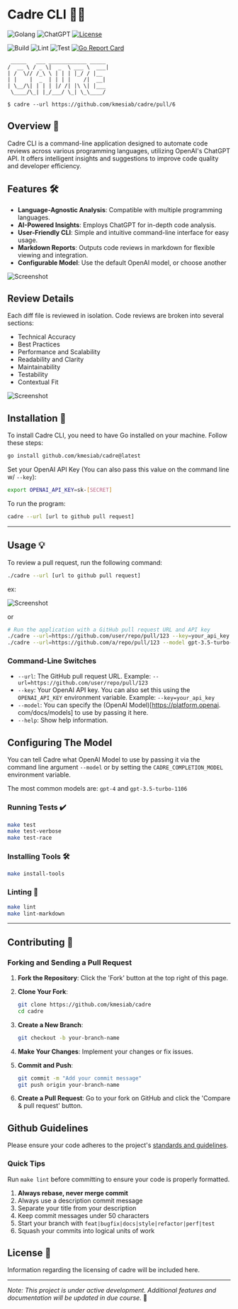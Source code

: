 # Cadre CLI 🚀🤖

![Golang](https://img.shields.io/badge/Go-00add8.svg?labelColor=171e21&style=for-the-badge&logo=go)
![ChatGPT](https://img.shields.io/badge/ChatGPT-74aa9c?style=for-the-badge&logo=openai&logoColor=white)
[![License](https://img.shields.io/github/license/GitGuardian/ggshield?color=%231B2D55&style=for-the-badge)](LICENSE)

![Build](https://github.com/kmesiab/cadre/actions/workflows/go-build.yml/badge.svg)
![Lint](https://github.com/kmesiab/cadre/actions/workflows/go-lint.yml/badge.svg)
![Test](https://github.com/kmesiab/cadre/actions/workflows/go-test.yml/badge.svg)
[![Go Report Card](https://img.shields.io/badge/go%20report-A+-brightgreen.svg?style=flat)](https://goreportcard.com/report/github.com/kmesiab/cadre)

```text
 _____   ___ ____________ _____ 
/  __ \ / _ \|  _  \ ___ \  ___|
| /  \// /_\ \ | | | |_/ / |__  
| |    |  _  | | | |    /|  __| 
| \__/\| | | | |/ /| |\ \| |___ 
 \____/\_| |_/___/ \_| \_\____/

$ cadre --url https://github.com/kmesiab/cadre/pull/6
```

## Overview 🌟

Cadre CLI is a command-line application designed to automate code
reviews across various programming languages, utilizing OpenAI's
ChatGPT API. It offers intelligent insights and suggestions to
improve code quality and developer efficiency.

## Features 🛠️

- **Language-Agnostic Analysis**: Compatible with multiple programming
languages.
- **AI-Powered Insights**: Employs ChatGPT for in-depth code analysis.
- **User-Friendly CLI**: Simple and intuitive command-line interface
for easy usage.
- **Markdown Reports**: Outputs code reviews in markdown for flexible viewing
  and integration.
- **Configurable Model**: Use the default OpenAI model, or choose another

![Screenshot](./assets/cadre-screenshot.png)

## Review Details

Each diff file is reviewed in isolation.  Code reviews are broken into several
sections:

- Technical Accuracy
- Best Practices
- Performance and Scalability
- Readability and Clarity
- Maintainability
- Testability
- Contextual Fit

![Screenshot](./assets/cadre-best-practices-screenshot.png)

## Installation 🔧

To install Cadre CLI, you need to have Go installed on your machine.
Follow these steps:

```bash
go install github.com/kmesiab/cadre@latest
```

Set your OpenAI API Key (You can also pass this value on the command
line w/ `--key`):

```bash
export OPENAI_API_KEY=sk-[SECRET]
```

To run the program:

```bash
cadre --url [url to github pull request]
```

---

## Usage 💡

To review a pull request, run the following command:

```bash
./cadre --url [url to github pull request]
```

ex:

![Screenshot](./assets/cadre-cli-screenshot.png)

or

```bash
# Run the application with a GitHub pull request URL and API key
./cadre --url=https://github.com/user/repo/pull/123 --key=your_api_key
./cadre --url=https://github.com/a/repo/pull/123 --model gpt-3.5-turbo-instruct

```

### Command-Line Switches

- `--url`: The GitHub pull request URL. Example: `--url=https://github.com/user/repo/pull/123`
- `--key`: Your OpenAI API key. You can also set this using the `OPENAI_API_KEY`
environment variable. Example: `--key=your_api_key`
- `--model`: You can specify the (OpenAI Model)[https://platform.openai.
  com/docs/models] to use by passing it here.
- `--help`: Show help information.

## Configuring The Model

You can tell Cadre what OpenAI Model to use by passing it via
the command line argument `--model` or by setting the `CADRE_COMPLETION_MODEL`
environment variable.

The most common models are: `gpt-4` and `gpt-3.5-turbo-1106`

### Running Tests ✔️

```bash
make test
make test-verbose
make test-race
```

### Installing Tools 🛠️

```bash
make install-tools
```

### Linting 🧹

```bash
make lint
make lint-markdown
```

---

## Contributing 🤝

### Forking and Sending a Pull Request

1. **Fork the Repository**: Click the 'Fork' button at the top right of this
   page.
2. **Clone Your Fork**:

   ```bash
   git clone https://github.com/kmesiab/cadre
   cd cadre
   ```

3. **Create a New Branch**:

   ```bash
   git checkout -b your-branch-name
   ```

4. **Make Your Changes**: Implement your changes or fix issues.
5. **Commit and Push**:

   ```bash
   git commit -m "Add your commit message"
   git push origin your-branch-name
   ```

6. **Create a Pull Request**: Go to your fork on GitHub and click the
   'Compare & pull request' button.

## Github Guidelines

Please ensure your code adheres to the project's
[standards and guidelines](https://github.com/kmesiab/ai-code-critic/discussions/24).

### Quick Tips

Run `make lint` before committing to ensure your code is properly formatted.

1. **Always rebase, never merge commit**
2. Always use a description commit message
3. Separate your title from your description
4. Keep commit messages under 50 characters
5. Start your branch with `feat|bugfix|docs|style|refactor|perf|test`
6. Squash your commits into logical units of work

## License 📝

Information regarding the licensing of cadre will be included here.

---

*Note: This project is under active development. Additional features
and documentation will be updated in due course.* 🌈

